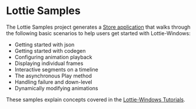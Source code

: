 ﻿# Lottie Samples
The Lottie Samples project generates a [Store application](https://aka.ms/lottiesamples) that walks through the following basic scenarios to help users get started with Lottie-Windows:

* Getting started with json
* Getting started with codegen
* Configuring animation playback
* Displaying individual frames
* Interactive segments on a timeline
* The asynchronous Play method
* Handling failure and down-level
* Dynamically modifying animations

These samples explain concepts covered in the [Lottie-Windows Tutorials](https://docs.microsoft.com/en-us/windows/communitytoolkit/animations/lottie#tutorials).

